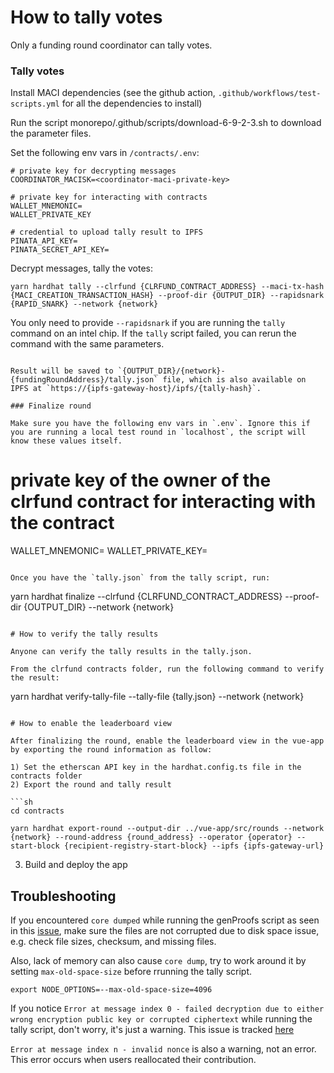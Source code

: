 # How to tally votes

Only a funding round coordinator can tally votes.


### Tally votes

Install MACI dependencies (see the github action, `.github/workflows/test-scripts.yml` for all the dependencies to install)

Run the script monorepo/.github/scripts/download-6-9-2-3.sh to download the parameter files.

Set the following env vars in `/contracts/.env`:

```
# private key for decrypting messages
COORDINATOR_MACISK=<coordinator-maci-private-key>

# private key for interacting with contracts
WALLET_MNEMONIC=
WALLET_PRIVATE_KEY

# credential to upload tally result to IPFS
PINATA_API_KEY=
PINATA_SECRET_API_KEY=
```

Decrypt messages, tally the votes:

```
yarn hardhat tally --clrfund {CLRFUND_CONTRACT_ADDRESS} --maci-tx-hash {MACI_CREATION_TRANSACTION_HASH} --proof-dir {OUTPUT_DIR} --rapidsnark {RAPID_SNARK} --network {network}
```

You only need to provide `--rapidsnark` if you are running the `tally` command on an intel chip.
If the `tally` script failed, you can rerun the command with the same parameters.
```

Result will be saved to `{OUTPUT_DIR}/{network}-{fundingRoundAddress}/tally.json` file, which is also available on IPFS at `https://{ipfs-gateway-host}/ipfs/{tally-hash}`.

### Finalize round

Make sure you have the following env vars in `.env`. Ignore this if you are running a local test round in `localhost`, the script will know these values itself.

```
# private key of the owner of the clrfund contract for interacting with the contract
WALLET_MNEMONIC=
WALLET_PRIVATE_KEY=
```

Once you have the `tally.json` from the tally script, run:

```
yarn hardhat finalize --clrfund {CLRFUND_CONTRACT_ADDRESS} --proof-dir {OUTPUT_DIR} --network {network}
```

# How to verify the tally results

Anyone can verify the tally results in the tally.json.

From the clrfund contracts folder, run the following command to verify the result:

```
yarn hardhat verify-tally-file --tally-file {tally.json} --network {network}
```

# How to enable the leaderboard view

After finalizing the round, enable the leaderboard view in the vue-app by exporting the round information as follow:

1) Set the etherscan API key in the hardhat.config.ts file in the contracts folder
2) Export the round and tally result

```sh
cd contracts

yarn hardhat export-round --output-dir ../vue-app/src/rounds --network {network} --round-address {round_address} --operator {operator} --start-block {recipient-registry-start-block} --ipfs {ipfs-gateway-url}

```
3) Build and deploy the app



## Troubleshooting
If you encountered `core dumped` while running the genProofs script as seen in this [issue](https://github.com/clrfund/monorepo/issues/383), make sure the files are not corrupted due to disk space issue, e.g. check file sizes, checksum, and missing files.

Also, lack of memory can also cause `core dump`, try to work around it by setting `max-old-space-size` before rrunning the tally script.
```
export NODE_OPTIONS=--max-old-space-size=4096
```

If you notice `Error at message index 0 - failed decryption due to either wrong encryption public key or corrupted ciphertext` while running the tally script, don't worry, it's just a warning. This issue is tracked [here](https://github.com/privacy-scaling-explorations/maci/issues/1134)

`Error at message index n - invalid nonce` is also a warning, not an error. This error occurs when users reallocated their contribution.
